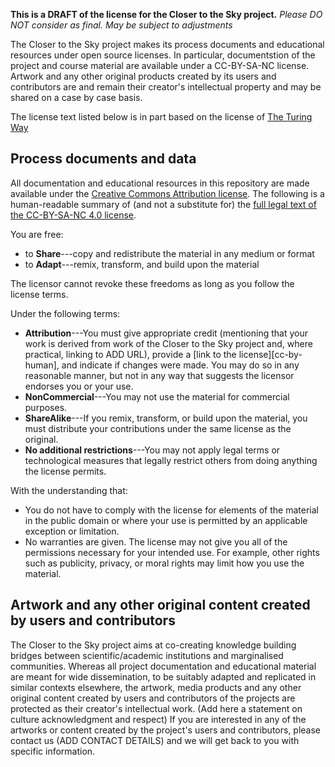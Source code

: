 **This is a DRAFT of the license for the Closer to the Sky project.**
*Please DO NOT consider as final. May be subject to adjustments*

The Closer to the Sky project makes its process documents and educational resources under open source licenses.
In particular, documentstion of the project and course material are available under a CC-BY-SA-NC license.
Artwork and any other original products created by its users and contributors are and remain their creator's intellectual property and may be shared on a case by case basis.

The license text listed below is in part based on the license of [The Turing Way](https://github.com/alan-turing-institute/the-turing-way/blob/main/LICENSE.md)

## Process documents and data

All documentation and educational resources in this repository are made available under the [Creative Commons Attribution license](https://creativecommons.org/).
The following is a human-readable summary of (and not a substitute for) the [full legal text of the CC-BY-SA-NC 4.0 license](https://creativecommons.org/licenses/by-nc-sa/4.0/).

You are free:

* to **Share**---copy and redistribute the material in any medium or format
* to **Adapt**---remix, transform, and build upon the material

The licensor cannot revoke these freedoms as long as you follow the license terms.

Under the following terms:

* **Attribution**---You must give appropriate credit (mentioning that your work is derived from work of the Closer to the Sky project and, where practical, linking to ADD URL), provide a [link to the license][cc-by-human], and indicate if changes were made.
  You may do so in any reasonable manner, but not in any way that suggests the licensor endorses you or your use.
* **NonCommercial**---You may not use the material for commercial purposes.
* **ShareAlike**---If you remix, transform, or build upon the material, you must distribute your contributions under the same license as the original.
* **No additional restrictions**---You may not apply legal terms or technological measures that legally restrict others from doing
anything the license permits.
  
With the understanding that:

* You do not have to comply with the license for elements of the material in the public domain or where your use is permitted by an
  applicable exception or limitation.
* No warranties are given. The license may not give you all of the permissions necessary for your intended use.
  For example, other rights such as publicity, privacy, or moral rights may limit how you use the material.
  
## Artwork and any other original content created by users and contributors

The Closer to the Sky project aims at co-creating knowledge building bridges between scientific/academic institutions and marginalised communities. 
Whereas all project documentation and educational material are meant for wide dissemination, to be suitably adapted and replicated in similar contexts elsewhere, the artwork, media products and any other original content created by users and contributors of the projects are protected as their creator's intellectual work.
(Add here a statement on culture acknowledgment and respect)
If you are interested in any of the artworks or content created by the project's users and contributors, please contact us (ADD CONTACT DETAILS) and we will get back to you with specific information.

